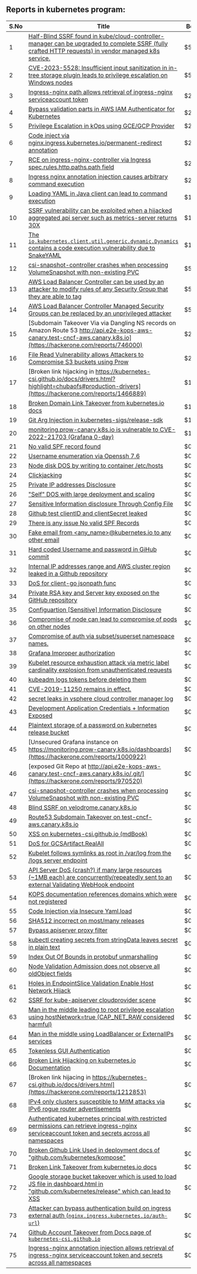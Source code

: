 ## Reports in kubernetes program:
| S.No | Title | Bounty |
| ---- | ----- | ------ |
| 1 | [Half-Blind SSRF found in kube/cloud-controller-manager can be upgraded to complete SSRF (fully crafted HTTP requests) in vendor managed k8s service.](https://hackerone.com/reports/776017) | $5000.0 |
| 2 | [CVE-2023-5528: Insufficient input sanitization in in-tree storage plugin leads to privilege escalation on Windows nodes](https://hackerone.com/reports/2231019) | $5000.0 |
| 3 | [Ingress-nginx path allows retrieval of ingress-nginx serviceaccount token](https://hackerone.com/reports/1382919) | $2500.0 |
| 4 | [Bypass validation parts in AWS IAM Authenticator for Kubernetes](https://hackerone.com/reports/1580493) | $2500.0 |
| 5 | [Privilege Escalation in kOps using GCE/GCP Provider](https://hackerone.com/reports/1842829) | $2500.0 |
| 6 | [Code inject via nginx.ingress.kubernetes.io/permanent-redirect annotation](https://hackerone.com/reports/2039464) | $2500.0 |
| 7 | [RCE  on ingress-nginx-controller via Ingress spec.rules.http.paths.path field](https://hackerone.com/reports/1620702) | $2500.0 |
| 8 | [Ingress nginx annotation injection causes arbitrary command execution](https://hackerone.com/reports/1728174) | $2500.0 |
| 9 | [Loading YAML in Java client can lead to command execution](https://hackerone.com/reports/1167773) | $1000.0 |
| 10 | [SSRF vulnerability can be exploited when a hijacked aggregated api server such as metrics-server returns 30X](https://hackerone.com/reports/1544133) | $1000.0 |
| 11 | [The `io.kubernetes.client.util.generic.dynamic.Dynamics` contains a code execution vulnerability due to SnakeYAML](https://hackerone.com/reports/1807214) | $1000.0 |
| 12 | [csi-snapshot-controller crashes when processing VolumeSnapshot with non-existing PVC](https://hackerone.com/reports/1032086) | $500.0 |
| 13 | [AWS Load Balancer Controller can be used by an attacker to modify rules of any Security Group that they are able to tag](https://hackerone.com/reports/1238482) | $500.0 |
| 14 | [AWS Load Balancer Controller Managed Security Groups can be replaced by an unprivileged attacker](https://hackerone.com/reports/1238017) | $500.0 |
| 15 | [Subdomain Takeover Via via Dangling NS records on Amazon Route 53 http://api.e2e-kops-aws-canary.test-cncf-aws.canary.k8s.io](https://hackerone.com/reports/746000) | $250.0 |
| 16 | [File Read Vulnerability allows Attackers to Compromise S3 buckets using Prow](https://hackerone.com/reports/1485500) | $250.0 |
| 17 | [Broken link hijacking in https://kubernetes-csi.github.io/docs/drivers.html?highlight=chubaofs#production-drivers](https://hackerone.com/reports/1466889) | $100.0 |
| 18 | [Broken Domain Link Takeover from kubernetes.io docs](https://hackerone.com/reports/1434179) | $100.0 |
| 19 | [Git Arg Injection in  kubernetes-sigs/release-sdk ](https://hackerone.com/reports/1763704) | $100.0 |
| 20 | [monitoring.prow-canary.k8s.io is vulnerable to CVE-2022-21703 (Grafana 0-day)](https://hackerone.com/reports/1466765) | $100.0 |
| 21 | [No valid SPF record found](https://hackerone.com/reports/775531) | $0.0 |
| 22 | [ Username enumeration via Openssh 7.6](https://hackerone.com/reports/776461) | $0.0 |
| 23 | [Node disk DOS by writing to container /etc/hosts](https://hackerone.com/reports/867699) | $0.0 |
| 24 | [Clickjacking](https://hackerone.com/reports/832593) | $0.0 |
| 25 | [Private IP addresses Disclosure](https://hackerone.com/reports/908880) | $0.0 |
| 26 | ["Self" DOS with large deployment and scaling](https://hackerone.com/reports/831654) | $0.0 |
| 27 | [Sensitive Information disclosure Through Config File](https://hackerone.com/reports/775123) | $0.0 |
| 28 | [Github test clientID and clientSecret leaked](https://hackerone.com/reports/796139) | $0.0 |
| 29 | [There is any issue No valid SPF Records](https://hackerone.com/reports/864696) | $0.0 |
| 30 | [Fake email from <any_name>@kubernetes.io to any other email](https://hackerone.com/reports/918243) | $0.0 |
| 31 | [Hard coded Username and password in GiHub commit](https://hackerone.com/reports/877402) | $0.0 |
| 32 | [Internal IP addresses range and AWS cluster region leaked in a Github repository ](https://hackerone.com/reports/877303) | $0.0 |
| 33 | [DoS for client-go jsonpath func](https://hackerone.com/reports/882923) | $0.0 |
| 34 | [Private RSA key and Server key exposed on the GitHub repository](https://hackerone.com/reports/876751) | $0.0 |
| 35 | [Configuartion [Sensitive] Information Disclosure](https://hackerone.com/reports/774872) | $0.0 |
| 36 | [Compromise of node can lead to compromise of pods on other nodes](https://hackerone.com/reports/863979) | $0.0 |
| 37 | [Compromise of auth via subset/superset namespace names.](https://hackerone.com/reports/778803) | $0.0 |
| 38 | [Grafana Improper authorization ](https://hackerone.com/reports/802011) | $0.0 |
| 39 | [Kubelet resource exhaustion attack via metric label cardinality explosion from unauthenticated requests](https://hackerone.com/reports/774896) | $0.0 |
| 40 | [kubeadm logs tokens before deleting them](https://hackerone.com/reports/972561) | $0.0 |
| 41 | [CVE-2019-11250 remains in effect.](https://hackerone.com/reports/952771) | $0.0 |
| 42 | [secret leaks in vsphere cloud controller manager log](https://hackerone.com/reports/966383) | $0.0 |
| 43 | [Development Application Credentials + Information Exposed](https://hackerone.com/reports/1018413) | $0.0 |
| 44 | [Plaintext storage of a password on kubernetes release bucket](https://hackerone.com/reports/872190) | $0.0 |
| 45 | [Unsecured Grafana instance on https://monitoring.prow-canary.k8s.io/dashboards](https://hackerone.com/reports/1000922) | $0.0 |
| 46 | [exposed Git Repo at http://api.e2e-kops-aws-canary.test-cncf-aws.canary.k8s.io/.git/](https://hackerone.com/reports/970520) | $0.0 |
| 47 | [csi-snapshot-controller crashes when processing VolumeSnapshot with non-existing PVC](https://hackerone.com/reports/995699) | $0.0 |
| 48 | [Blind SSRF on velodrome.canary.k8s.io](https://hackerone.com/reports/808169) | $0.0 |
| 49 | [Route53 Subdomain Takeover on test-cncf-aws.canary.k8s.io](https://hackerone.com/reports/794382) | $0.0 |
| 50 | [XSS on kubernetes-csi.github.io (mdBook)](https://hackerone.com/reports/1073514) | $0.0 |
| 51 | [DoS for GCSArtifact.RealAll](https://hackerone.com/reports/833856) | $0.0 |
| 52 | [Kubelet follows symlinks as root in /var/log from the /logs server endpoint ](https://hackerone.com/reports/1036886) | $0.0 |
| 53 | [API Server DoS (crash?) if many large resources (~1MB each) are concurrently/repeatedly sent to an external Validating WebHook endpoint](https://hackerone.com/reports/1096907) | $0.0 |
| 54 | [KOPS documentation references domains which were not registered](https://hackerone.com/reports/1092859) | $0.0 |
| 55 | [Code Injection via Insecure Yaml.load](https://hackerone.com/reports/1051192) | $0.0 |
| 56 | [SHA512 incorrect on most/many releases](https://hackerone.com/reports/1130416) | $0.0 |
| 57 | [Bypass apiserver proxy filter](https://hackerone.com/reports/859962) | $0.0 |
| 58 | [kubectl creating secrets from stringData leaves secret in plain text](https://hackerone.com/reports/1102064) | $0.0 |
| 59 | [Index Out Of Bounds in protobuf unmarshalling](https://hackerone.com/reports/1073363) | $0.0 |
| 60 | [Node Validation Admission does not observe all oldObject fields](https://hackerone.com/reports/1095612) | $0.0 |
| 61 | [Holes in EndpointSlice Validation Enable Host Network Hijack](https://hackerone.com/reports/1145044) | $0.0 |
| 62 | [SSRF for kube-apiserver cloudprovider scene](https://hackerone.com/reports/941178) | $0.0 |
| 63 | [Man in the middle leading to root privilege escalation using hostNetwork=true (CAP_NET_RAW considered harmful)](https://hackerone.com/reports/899103) | $0.0 |
| 64 | [Man in the middle using LoadBalancer or ExternalIPs services](https://hackerone.com/reports/764986) | $0.0 |
| 65 | [Tokenless GUI Authentication](https://hackerone.com/reports/1350755) | $0.0 |
| 66 | [Broken Link Hijacking on kubernetes.io Documentation](https://hackerone.com/reports/1331361) | $0.0 |
| 67 | [Broken link hijacing in https://kubernetes-csi.github.io/docs/drivers.html](https://hackerone.com/reports/1212853) | $0.0 |
| 68 | [IPv4 only clusters susceptible to MitM attacks via IPv6 rogue router advertisements](https://hackerone.com/reports/819717) | $0.0 |
| 69 | [Authenticated kubernetes principal with restricted permissions can retrieve ingress-nginx serviceaccount token and secrets across all namespaces](https://hackerone.com/reports/1249583) | $0.0 |
| 70 | [Broken Github Link Used in deployment docs of "github.com/kubernetes/kompose"](https://hackerone.com/reports/1398617) | $0.0 |
| 71 | [Broken Link Takeover from kubernetes.io docs](https://hackerone.com/reports/1398572) | $0.0 |
| 72 | [Google storage bucket takeover which is used to load JS file in dashboard.html in "github.com/kubernetes/release" which can lead to XSS](https://hackerone.com/reports/1398706) | $0.0 |
| 73 | [Attacker can bypass authentication build on ingress external auth (`nginx.ingress.kubernetes.io/auth-url`)](https://hackerone.com/reports/1357948) | $0.0 |
| 74 | [Github Account Takeover from Docs page of `kubernetes-csi.github.io`](https://hackerone.com/reports/1434967) | $0.0 |
| 75 | [Ingress-nginx annotation injection allows retrieval of ingress-nginx serviceaccount token and secrets across all namespaces](https://hackerone.com/reports/1378175) | $0.0 |